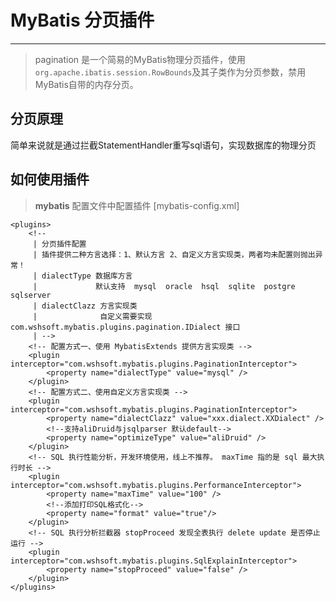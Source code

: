 # MyBatis 分页插件
---
> pagination 是一个简易的MyBatis物理分页插件，使用`org.apache.ibatis.session.RowBounds`及其子类作为分页参数，禁用MyBatis自带的内存分页。

## 分页原理
简单来说就是通过拦截StatementHandler重写sql语句，实现数据库的物理分页

## 如何使用插件 
> **mybatis** 配置文件中配置插件 [mybatis-config.xml]
```
<plugins>
    <!-- 
     | 分页插件配置 
     | 插件提供二种方言选择：1、默认方言 2、自定义方言实现类，两者均未配置则抛出异常！
     | dialectType 数据库方言  
     |             默认支持  mysql  oracle  hsql  sqlite  postgre  sqlserver
     | dialectClazz 方言实现类
     |              自定义需要实现 com.wshsoft.mybatis.plugins.pagination.IDialect 接口
     | -->
    <!-- 配置方式一、使用 MybatisExtends 提供方言实现类 -->
    <plugin interceptor="com.wshsoft.mybatis.plugins.PaginationInterceptor">
        <property name="dialectType" value="mysql" />
    </plugin>
    <!-- 配置方式二、使用自定义方言实现类 -->
    <plugin interceptor="com.wshsoft.mybatis.plugins.PaginationInterceptor">
        <property name="dialectClazz" value="xxx.dialect.XXDialect" />
        <!--支持aliDruid与jsqlparser 默认default-->
        <property name="optimizeType" value="aliDruid" />
    </plugin>
    <!-- SQL 执行性能分析，开发环境使用，线上不推荐。 maxTime 指的是 sql 最大执行时长 -->
    <plugin interceptor="com.wshsoft.mybatis.plugins.PerformanceInterceptor">
        <property name="maxTime" value="100" />
        <!--添加打印SQL格式化-->
        <property name="format" value="true"/>
    </plugin>
    <!-- SQL 执行分析拦截器 stopProceed 发现全表执行 delete update 是否停止运行 -->
    <plugin interceptor="com.wshsoft.mybatis.plugins.SqlExplainInterceptor">
        <property name="stopProceed" value="false" />
    </plugin>
</plugins>
```
